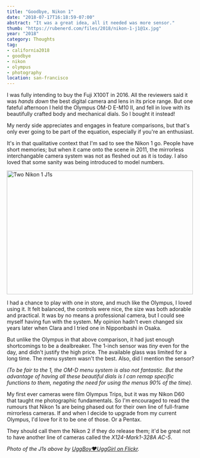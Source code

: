 ```yaml
---
title: "Goodbye, Nikon 1"
date: "2018-07-17T16:18:59-07:00"
abstract: "It was a great idea, all it needed was more sensor."
thumb: "https://rubenerd.com/files/2018/nikon-1-j1@1x.jpg"
year: "2018"
category: Thoughts
tag:
- california2018
- goodbye
- nikon
- olympus
- photography
location: san-francisco
---
```

I was fully intending to buy the Fuji X100T in 2016. All the reviewers said it was *hands down* the best digital camera and lens in its price range. But one fateful afternoon I held the Olympus OM-D E-M10 II, and fell in love with its beautifully crafted body and mechanical dials. So I bought it instead!

My nerdy side appreciates and engages in feature comparisons, but that's only ever going to be part of the equation, especially if you're an enthusiast.

It's in that qualitative context that I'm sad to see the Nikon 1 go. People have short memories; but when it came onto the scene in 2011, the mirrorless interchangable camera system was not as fleshed out as it is today. I also loved that some sanity was being introduced to model numbers.

<p><img src="https://rubenerd.com/files/2018/nikon-1-j1@1x.jpg" srcset="https://rubenerd.com/files/2018/nikon-1-j1@1x.jpg 1x, https://rubenerd.com/files/2018/nikon-1-j1@2x.jpg 2x" alt="Two Nikon 1 J1s" style="width:500px; height:333px;" /></p>

I had a chance to play with one in store, and much like the Olympus, I loved using it. It felt balanced, the controls were nice, the size was both adorable and practical. It was by no means a professional camera, but I could see myself having fun with the system. My opinion hadn't even changed six years later when Clara and I tried one in Nipponbashi in Osaka.

But unlike the Olympus in that above comparison, it had just enough shortcomings to be a dealbreaker. The 1-inch sensor was *tiny* even for the day, and didn't justify the high price. The available glass was limited for a long time. The menu system wasn't the best. Also, did I mention the sensor?

*(To be fair to the 1, the OM-D menu system is also not fantastic. But the advantage of having all these beautiful dials is I can remap specific functions to them, negating the need for using the menus 90% of the time).*

My first ever cameras were film Olympus Trips, but it was my Nikon D60 that taught me photographic fundamentals. So I'm encouraged to read the rumours that Nikon 1s are being phased out for their own line of full-frame mirrorless cameras. If and when I decide to upgrade from my current Olympus, I'd love for it to be one of those. Or a Pentax.

They should call them the Nikon 2 if they do release them; it'd be great not to have another line of cameras called the *X124-Mark1-328A AC-5*.

*Photo of the J1s above by [UggBoy♥UggGirl on Flickr].*

[UggBoy♥UggGirl on Flickr]: https://www.flickr.com/photos/uggboy/6333150483/

